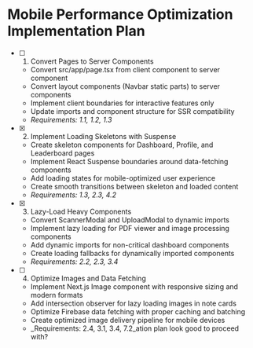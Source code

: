 # Mobile Performance Optimization Implementation Plan

- [ ] 1. Convert Pages to Server Components








  - Convert src/app/page.tsx from client component to server component
  - Convert layout components (Navbar static parts) to server components
  - Implement client boundaries for interactive features only
  - Update imports and component structure for SSR compatibility
  - _Requirements: 1.1, 1.2, 1.3_

- [x] 2. Implement Loading Skeletons with Suspense





  - Create skeleton components for Dashboard, Profile, and Leaderboard pages
  - Implement React Suspense boundaries around data-fetching components
  - Add loading states for mobile-optimized user experience
  - Create smooth transitions between skeleton and loaded content
  - _Requirements: 1.3, 2.3, 4.2_

- [x] 3. Lazy-Load Heavy Components





  - Convert ScannerModal and UploadModal to dynamic imports
  - Implement lazy loading for PDF viewer and image processing components
  - Add dynamic imports for non-critical dashboard components
  - Create loading fallbacks for dynamically imported components
  - _Requirements: 2.2, 2.3, 3.4_

- [ ] 4. Optimize Images and Data Fetching




  - Implement Next.js Image component with responsive sizing and modern formats
  - Add intersection observer for lazy loading images in note cards
  - Optimize Firebase data fetching with proper caching and batching
  - Create optimized image delivery pipeline for mobile devices
  - _Requirements: 2.4, 3.1, 3.4, 7.2_ation plan look good to proceed with?
  
  
